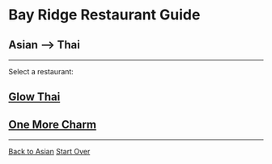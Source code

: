 # Bay Ridge Restaurant Guide
## Asian --> Thai
---
Select a restaurant:
## [Glow Thai](http://www.glowthairestaurant.com/)
## [One More Charm](https://www.onemorecharm.com/)
---
[Back to Asian](asian/asian.md)
[Start Over](../home.md)
